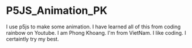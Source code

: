 # P5JS_Animation_PK
I use p5js to make some animation. I have learned all of this from coding rainbow on Youtube.
I am Phong Khoang. I'm from VietNam. I like coding. I certaintly try my best.
